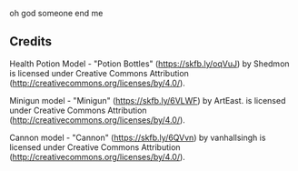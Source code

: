 oh god someone end me

## Credits

Health Potion Model - "Potion Bottles" (https://skfb.ly/oqVuJ) by Shedmon is licensed under Creative Commons Attribution (http://creativecommons.org/licenses/by/4.0/).

Minigun model - "Minigun" (https://skfb.ly/6VLWF) by ArtEast. is licensed under Creative Commons Attribution (http://creativecommons.org/licenses/by/4.0/).

Cannon model - "Cannon" (https://skfb.ly/6QVvn) by vanhallsingh is licensed under Creative Commons Attribution (http://creativecommons.org/licenses/by/4.0/).